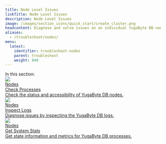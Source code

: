 ```yaml
---
title: Node Level Issues
linkTitle: Node Level Issues
description: Node Level Issues
image: /images/section_icons/quick_start/create_cluster.png
headcontent: Diagnose and solve issues on an individual YugaByte DB node.
aliases:
  - /troubleshoot/nodes/
menu:
  latest:
    identifier: troubleshoot-nodes
    parent: troubleshoot
    weight: 840
---
```


<div class="contents-title">In this section:</div>

<div class="row">
  <div class="col-12 col-md-6 col-lg-12 col-xl-6">
    <a class="section-link icon-offset" href="check-processes">
      <div class="head">
        <img class="icon" src="/images/section_icons/troubleshoot/troubleshoot.png" aria-hidden="true" />
        <div class="articles">Nodes</div>
        <div class="title">Check Processes</div>
      </div>
      <div class="body">
        Check the status and accessibility of YugaByte DB nodes.
      </div>
    </a>
  </div>

  <div class="col-12 col-md-6 col-lg-12 col-xl-6">
    <a class="section-link icon-offset" href="check-logs">
      <div class="head">
        <img class="icon" src="/images/section_icons/troubleshoot/troubleshoot.png" aria-hidden="true" />
        <div class="articles">Nodes</div>
        <div class="title">Inspect Logs</div>
      </div>
      <div class="body">
        Diagnose issues by inspecting the YugaByte DB logs.
      </div>
    </a>
  </div>

  <div class="col-12 col-md-6 col-lg-12 col-xl-6">
    <a class="section-link icon-offset" href="check-stats">
      <div class="head">
        <img class="icon" src="/images/section_icons/troubleshoot/troubleshoot.png" aria-hidden="true" />
        <div class="articles">Nodes</div>
        <div class="title">Get System Stats</div>
      </div>
      <div class="body">
        Get state information and metrics for YugaByte DB processes.
      </div>
    </a>
  </div>
</div>
